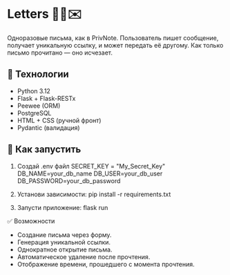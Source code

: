 # Letters 🕵️‍♂️✉️

Одноразовые письма, как в PrivNote.
Пользователь пишет сообщение, получает уникальную ссылку, и может передать её другому.
Как только письмо прочитано — оно исчезает.

## 🔧 Технологии

- Python 3.12
- Flask + Flask-RESTx
- Peewee (ORM)
- PostgreSQL
- HTML + CSS (ручной фронт)
- Pydantic (валидация)

## 🚀 Как запустить

1. Создай .env файл
SECRET_KEY = "My_Secret_Key"
DB_NAME=your_db_name
DB_USER=your_db_user
DB_PASSWORD=your_db_password

2. Установи зависимости:
pip install -r requirements.txt

3. Запусти приложение:
flask run

✅ Возможности
- Создание письма через форму.
- Генерация уникальной ссылки.
- Однократное открытие письма.
- Автоматическое удаление после прочтения.
- Отображение времени, прошедшего с момента прочтения.
